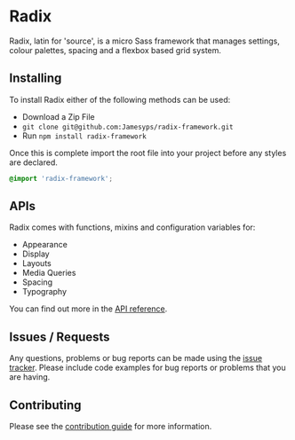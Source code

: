 # Radix

Radix, latin for 'source', is a micro Sass framework that manages settings, colour palettes, 
spacing and a flexbox based grid system.

## Installing

To install Radix either of the following methods can be used:

* Download a Zip File
* `git clone git@github.com:Jamesyps/radix-framework.git`
* Run `npm install radix-framework`

Once this is complete import the root file into your project before any styles are declared.

```scss
@import 'radix-framework';
```

## APIs

Radix comes with functions, mixins and configuration variables for:

* Appearance
* Display
* Layouts
* Media Queries
* Spacing
* Typography

You can find out more in the [API reference]().

## Issues / Requests

Any questions, problems or bug reports can be made using the [issue tracker](https://github.com/Jamesyps/radix-framework/issues/new). 
Please include code examples for bug reports or problems that you are having.

## Contributing

Please see the [contribution guide](CONTRIBUTING.md) for more information.
